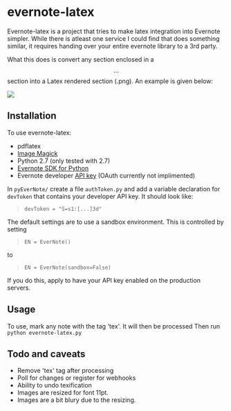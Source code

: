 # evernote-latex #

Evernote-latex is a project that tries to make latex integration into Evernote simpler. While there is atleast one service I could find that does something similar, it requires handing over your entire evernote library to a 3rd party. 

What this does is convert any section enclosed in a  $$...$$ section into a Latex rendered section (.png). An example is given below:

![](https://raw.github.com/Chrismarsh/evernote-latex/master/example.png)


## Installation ##
To use evernote-latex:

- pdflatex
- [Image Magick](http://www.imagemagick.org/script/binary-releases.php)
- Python 2.7 (only tested with 2.7)
- [Evernote SDK for Python](https://github.com/evernote/evernote-sdk-python)
- Evernote developer [API key](http://dev.evernote.com/documentation/cloud/) (OAuth currently not implimented)


In `pyEverNote/` create a file `authToken.py` and add a variable declaration for `devToken` that contains your developer API key. It should look like:
>`devToken = "S=s1:[...]3d"`

The default settings are to use a sandbox environment. This is controlled by setting
>`EN = EverNote()`

to

>`EN = EverNote(sandbox=False)`

If you do this, apply to have your API key enabled on the production servers.

## Usage ##
To use, mark any note with the tag 'tex'. It will then be processed
Then run ` python evernote-latex.py`

## Todo and caveats ##
- Remove 'tex' tag after processing
- Poll for changes or register for webhooks
- Ability to undo texification
- Images are resized for font 11pt.
- Images are a bit blury due to the resizing. 